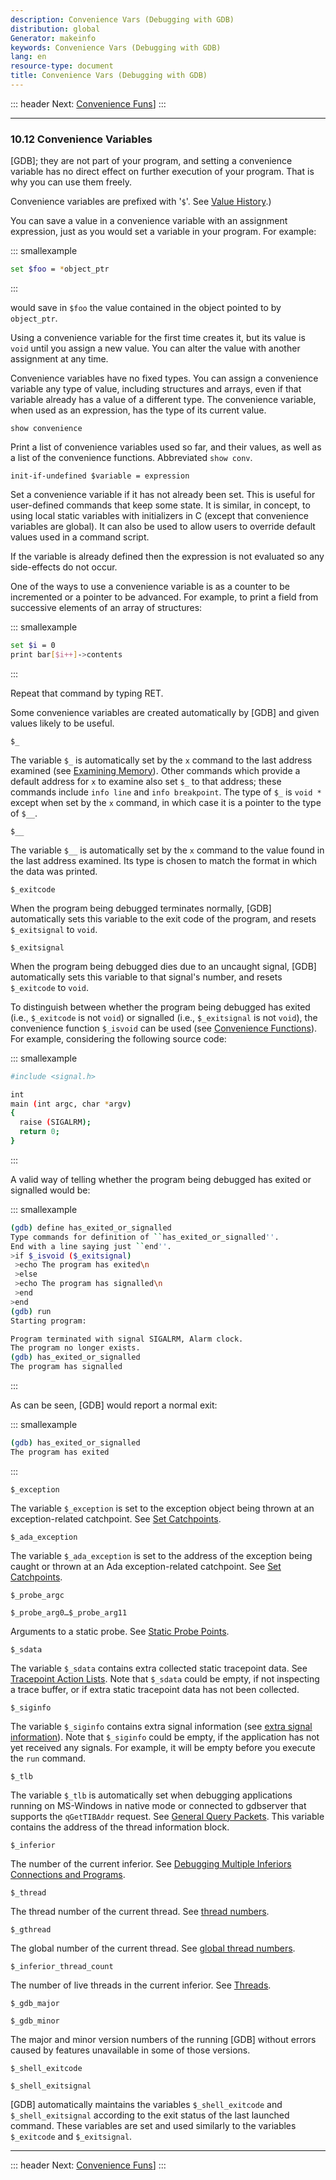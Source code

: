 ```yaml
---
description: Convenience Vars (Debugging with GDB)
distribution: global
Generator: makeinfo
keywords: Convenience Vars (Debugging with GDB)
lang: en
resource-type: document
title: Convenience Vars (Debugging with GDB)
---
```

::: header
Next: [Convenience Funs](Convenience-Funs.html#Convenience-Funs)]
:::

---

### 10.12 Convenience Variables

[GDB]; they are not part of your program, and setting a convenience variable has no direct effect on further execution of your program. That is why you can use them freely.

Convenience variables are prefixed with '`$`'. See [Value History](Value-History.html#Value-History).)

You can save a value in a convenience variable with an assignment expression, just as you would set a variable in your program. For example:

::: smallexample

```bash
set $foo = *object_ptr
```

:::

would save in `$foo` the value contained in the object pointed to by `object_ptr`.

Using a convenience variable for the first time creates it, but its value is `void` until you assign a new value. You can alter the value with another assignment at any time.

Convenience variables have no fixed types. You can assign a convenience variable any type of value, including structures and arrays, even if that variable already has a value of a different type. The convenience variable, when used as an expression, has the type of its current value.

`show convenience`

Print a list of convenience variables used so far, and their values, as well as a list of the convenience functions. Abbreviated `show conv`.

`init-if-undefined $variable = expression`

Set a convenience variable if it has not already been set. This is useful for user-defined commands that keep some state. It is similar, in concept, to using local static variables with initializers in C (except that convenience variables are global). It can also be used to allow users to override default values used in a command script.

If the variable is already defined then the expression is not evaluated so any side-effects do not occur.

One of the ways to use a convenience variable is as a counter to be incremented or a pointer to be advanced. For example, to print a field from successive elements of an array of structures:

::: smallexample

```bash
set $i = 0
print bar[$i++]->contents
```

:::

Repeat that command by typing RET.

Some convenience variables are created automatically by [GDB] and given values likely to be useful.

`$_`

The variable `$_` is automatically set by the `x` command to the last address examined (see [Examining Memory](Memory.html#Memory)). Other commands which provide a default address for `x` to examine also set `$_` to that address; these commands include `info line` and `info breakpoint`. The type of `$_` is `void *` except when set by the `x` command, in which case it is a pointer to the type of `$__`.

`$__`

The variable `$__` is automatically set by the `x` command to the value found in the last address examined. Its type is chosen to match the format in which the data was printed.

`$_exitcode`

When the program being debugged terminates normally, [GDB] automatically sets this variable to the exit code of the program, and resets `$_exitsignal` to `void`.

`$_exitsignal`

When the program being debugged dies due to an uncaught signal, [GDB] automatically sets this variable to that signal's number, and resets `$_exitcode` to `void`.

To distinguish between whether the program being debugged has exited (i.e., `$_exitcode` is not `void`) or signalled (i.e., `$_exitsignal` is not `void`), the convenience function `$_isvoid` can be used (see [Convenience Functions](Convenience-Funs.html#Convenience-Funs)). For example, considering the following source code:

::: smallexample

```bash
#include <signal.h>

int
main (int argc, char *argv)
{
  raise (SIGALRM);
  return 0;
}
```

:::

A valid way of telling whether the program being debugged has exited or signalled would be:

::: smallexample

```bash
(gdb) define has_exited_or_signalled
Type commands for definition of ``has_exited_or_signalled''.
End with a line saying just ``end''.
>if $_isvoid ($_exitsignal)
 >echo The program has exited\n
 >else
 >echo The program has signalled\n
 >end
>end
(gdb) run
Starting program:

Program terminated with signal SIGALRM, Alarm clock.
The program no longer exists.
(gdb) has_exited_or_signalled
The program has signalled
```

:::

As can be seen, [GDB] would report a normal exit:

::: smallexample

```bash
(gdb) has_exited_or_signalled
The program has exited
```

:::

`$_exception`

The variable `$_exception` is set to the exception object being thrown at an exception-related catchpoint. See [Set Catchpoints](Set-Catchpoints.html#Set-Catchpoints).

`$_ada_exception`

The variable `$_ada_exception` is set to the address of the exception being caught or thrown at an Ada exception-related catchpoint. See [Set Catchpoints](Set-Catchpoints.html#Set-Catchpoints).

`$_probe_argc`

`$_probe_arg0…$_probe_arg11`

Arguments to a static probe. See [Static Probe Points](Static-Probe-Points.html#Static-Probe-Points).

`$_sdata`

The variable `$_sdata` contains extra collected static tracepoint data. See [Tracepoint Action Lists](Tracepoint-Actions.html#Tracepoint-Actions). Note that `$_sdata` could be empty, if not inspecting a trace buffer, or if extra static tracepoint data has not been collected.

`$_siginfo`

The variable `$_siginfo` contains extra signal information (see [extra signal information](Signals.html#extra-signal-information)). Note that `$_siginfo` could be empty, if the application has not yet received any signals. For example, it will be empty before you execute the `run` command.

`$_tlb`

The variable `$_tlb` is automatically set when debugging applications running on MS-Windows in native mode or connected to gdbserver that supports the `qGetTIBAddr` request. See [General Query Packets](General-Query-Packets.html#General-Query-Packets). This variable contains the address of the thread information block.

`$_inferior`

The number of the current inferior. See [Debugging Multiple Inferiors Connections and Programs](Inferiors-Connections-and-Programs.html#Inferiors-Connections-and-Programs).

`$_thread`

The thread number of the current thread. See [thread numbers](Threads.html#thread-numbers).

`$_gthread`

The global number of the current thread. See [global thread numbers](Threads.html#global-thread-numbers).

`$_inferior_thread_count`

The number of live threads in the current inferior. See [Threads](Threads.html#Threads).

`$_gdb_major`

`$_gdb_minor`

The major and minor version numbers of the running [GDB] without errors caused by features unavailable in some of those versions.

`$_shell_exitcode`

`$_shell_exitsignal`

[GDB] automatically maintains the variables `$_shell_exitcode` and `$_shell_exitsignal` according to the exit status of the last launched command. These variables are set and used similarly to the variables `$_exitcode` and `$_exitsignal`.

---

::: header
Next: [Convenience Funs](Convenience-Funs.html#Convenience-Funs)]
:::
